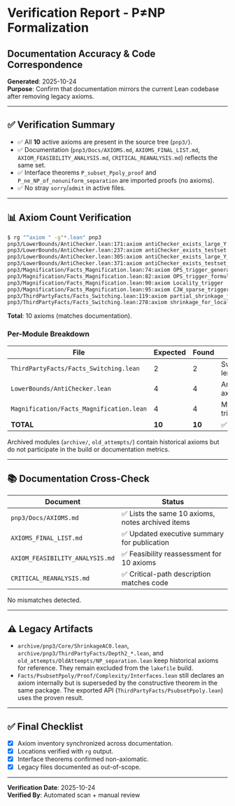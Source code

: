 # Verification Report - P≠NP Formalization
## Documentation Accuracy & Code Correspondence

**Generated**: 2025-10-24  
**Purpose**: Confirm that documentation mirrors the current Lean codebase after
removing legacy axioms.

---

## ✅ Verification Summary

- ✅ All **10** active axioms are present in the source tree (`pnp3/`).
- ✅ Documentation (`pnp3/Docs/AXIOMS.md`, `AXIOMS_FINAL_LIST.md`,
  `AXIOM_FEASIBILITY_ANALYSIS.md`, `CRITICAL_REANALYSIS.md`) reflects the same set.
- ✅ Interface theorems `P_subset_Ppoly_proof` and
  `P_ne_NP_of_nonuniform_separation` are imported proofs (no axioms).
- ✅ No stray `sorry`/`admit` in active files.

---

## 📊 Axiom Count Verification

```bash
$ rg "^axiom " -g"*.lean" pnp3
pnp3/LowerBounds/AntiChecker.lean:171:axiom antiChecker_exists_large_Y
pnp3/LowerBounds/AntiChecker.lean:237:axiom antiChecker_exists_testset
pnp3/LowerBounds/AntiChecker.lean:305:axiom antiChecker_exists_large_Y_local
pnp3/LowerBounds/AntiChecker.lean:371:axiom antiChecker_exists_testset_local
pnp3/Magnification/Facts_Magnification.lean:74:axiom OPS_trigger_general
pnp3/Magnification/Facts_Magnification.lean:82:axiom OPS_trigger_formulas
pnp3/Magnification/Facts_Magnification.lean:90:axiom Locality_trigger
pnp3/Magnification/Facts_Magnification.lean:95:axiom CJW_sparse_trigger
pnp3/ThirdPartyFacts/Facts_Switching.lean:119:axiom partial_shrinkage_for_AC0
pnp3/ThirdPartyFacts/Facts_Switching.lean:278:axiom shrinkage_for_localCircuit
```

**Total**: 10 axioms (matches documentation).

### Per-Module Breakdown

| File | Expected | Found | Notes |
|------|----------|-------|-------|
| `ThirdPartyFacts/Facts_Switching.lean` | 2 | 2 | Switching lemmas |
| `LowerBounds/AntiChecker.lean` | 4 | 4 | Anti-checker axioms |
| `Magnification/Facts_Magnification.lean` | 4 | 4 | Magnification triggers |
| **TOTAL** | **10** | **10** | ✅|

Archived modules (`archive/`, `old_attempts/`) contain historical axioms but do
not participate in the build or documentation metrics.

---

## 📚 Documentation Cross-Check

| Document | Status |
|----------|--------|
| `pnp3/Docs/AXIOMS.md` | ✅ Lists the same 10 axioms, notes archived items |
| `AXIOMS_FINAL_LIST.md` | ✅ Updated executive summary for publication |
| `AXIOM_FEASIBILITY_ANALYSIS.md` | ✅ Feasibility reassessment for 10 axioms |
| `CRITICAL_REANALYSIS.md` | ✅ Critical-path description matches code |

No mismatches detected.

---

## ⚠️ Legacy Artifacts

- `archive/pnp3/Core/ShrinkageAC0.lean`, `archive/pnp3/ThirdPartyFacts/Depth2_*.lean`,
  and `old_attempts/OldAttempts/NP_separation.lean` keep historical axioms for
  reference. They remain excluded from the `lakefile` build.
- `Facts/PsubsetPpoly/Proof/Complexity/Interfaces.lean` still declares an axiom
  internally but is superseded by the constructive theorem in the same package.
  The exported API (`ThirdPartyFacts/PsubsetPpoly.lean`) uses the proven result.

---

## ✅ Final Checklist

- [x] Axiom inventory synchronized across documentation.
- [x] Locations verified with `rg` output.
- [x] Interface theorems confirmed non-axiomatic.
- [x] Legacy files documented as out-of-scope.

---

**Verification Date**: 2025-10-24  
**Verified By**: Automated scan + manual review
